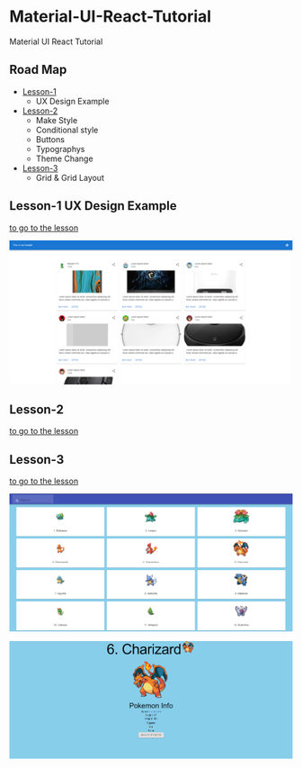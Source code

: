# Material-UI-React-Tutorial
Material UI React Tutorial

## Road Map

- [Lesson-1](#lesson-1)
    - UX Design Example
- [Lesson-2](#lesson-2)
    - Make Style
    - Conditional style
    - Buttons
    - Typographys 
    - Theme Change
- [Lesson-3](#lesson-3)
    - Grid & Grid Layout


## Lesson-1 UX Design Example  <a name="lesson-1"></a>

[to go to the lesson](ux-design)

![github](ux-design/readme-img/capture.PNG)

## Lesson-2  <a name="lesson-2"></a>

[to go to the lesson](make-styles)

## Lesson-3  <a name="lesson-3"></a>

[to go to the lesson](grids)

![github](grids/readme-img/index.png)

![github](grids/readme-img/selection.png)



